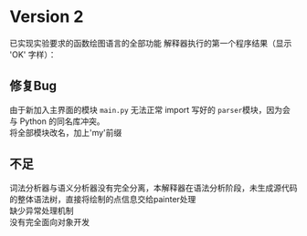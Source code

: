 # Version 2
已实现实验要求的函数绘图语言的全部功能
解释器执行的第一个程序结果（显示 'OK' 字样）：



## 修复Bug
  由于新加入主界面的模块 `main.py` 无法正常 import 写好的 `parser`模块，因为会与 Python 的同名库冲突。   
  将全部模块改名，加上'my'前缀
## 不足
  词法分析器与语义分析器没有完全分离，本解释器在语法分析阶段，未生成源代码的整体语法树，直接将绘制的点信息交给painter处理  
  缺少异常处理机制  
  没有完全面向对象开发
  
